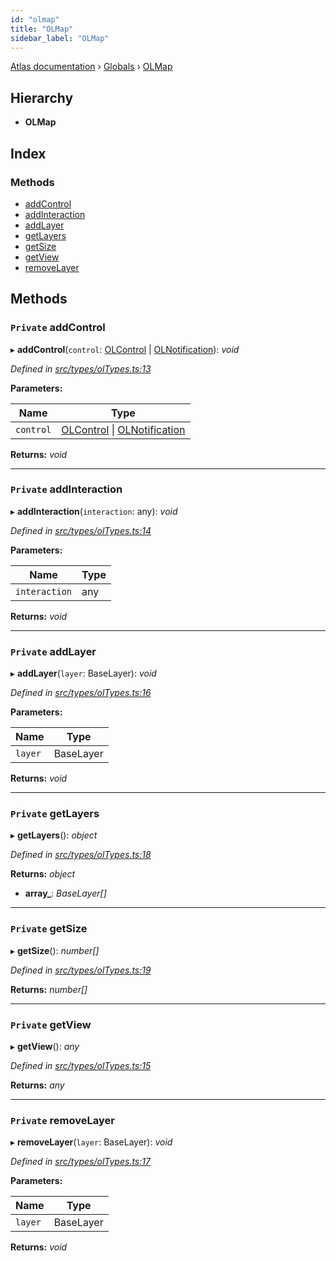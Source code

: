 ```yaml
---
id: "olmap"
title: "OLMap"
sidebar_label: "OLMap"
---
```


[Atlas documentation](../index.md) › [Globals](../globals.md) › [OLMap](olmap.md)

## Hierarchy

* **OLMap**

## Index

### Methods

* [addControl](olmap.md#private-addcontrol)
* [addInteraction](olmap.md#private-addinteraction)
* [addLayer](olmap.md#private-addlayer)
* [getLayers](olmap.md#private-getlayers)
* [getSize](olmap.md#private-getsize)
* [getView](olmap.md#private-getview)
* [removeLayer](olmap.md#private-removelayer)

## Methods

### `Private` addControl

▸ **addControl**(`control`: [OLControl](olcontrol.md) | [OLNotification](olnotification.md)): *void*

*Defined in [src/types/olTypes.ts:13](https://github.com/chronark/atlas/blob/aa952e2/src/types/olTypes.ts#L13)*

**Parameters:**

Name | Type |
------ | ------ |
`control` | [OLControl](olcontrol.md) &#124; [OLNotification](olnotification.md) |

**Returns:** *void*

___

### `Private` addInteraction

▸ **addInteraction**(`interaction`: any): *void*

*Defined in [src/types/olTypes.ts:14](https://github.com/chronark/atlas/blob/aa952e2/src/types/olTypes.ts#L14)*

**Parameters:**

Name | Type |
------ | ------ |
`interaction` | any |

**Returns:** *void*

___

### `Private` addLayer

▸ **addLayer**(`layer`: BaseLayer): *void*

*Defined in [src/types/olTypes.ts:16](https://github.com/chronark/atlas/blob/aa952e2/src/types/olTypes.ts#L16)*

**Parameters:**

Name | Type |
------ | ------ |
`layer` | BaseLayer |

**Returns:** *void*

___

### `Private` getLayers

▸ **getLayers**(): *object*

*Defined in [src/types/olTypes.ts:18](https://github.com/chronark/atlas/blob/aa952e2/src/types/olTypes.ts#L18)*

**Returns:** *object*

* **array_**: *BaseLayer[]*

___

### `Private` getSize

▸ **getSize**(): *number[]*

*Defined in [src/types/olTypes.ts:19](https://github.com/chronark/atlas/blob/aa952e2/src/types/olTypes.ts#L19)*

**Returns:** *number[]*

___

### `Private` getView

▸ **getView**(): *any*

*Defined in [src/types/olTypes.ts:15](https://github.com/chronark/atlas/blob/aa952e2/src/types/olTypes.ts#L15)*

**Returns:** *any*

___

### `Private` removeLayer

▸ **removeLayer**(`layer`: BaseLayer): *void*

*Defined in [src/types/olTypes.ts:17](https://github.com/chronark/atlas/blob/aa952e2/src/types/olTypes.ts#L17)*

**Parameters:**

Name | Type |
------ | ------ |
`layer` | BaseLayer |

**Returns:** *void*
